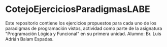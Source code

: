 # CotejoEjerciciosParadigmasLABE
Este repositorio contiene los ejercicios propuestos para cada uno de los paradigmas de programación vistos, actividad como parte de la asignatura "Programación Lógica y Funcional" en su primera unidad. Alumno: Br. Luis Adrián Balam Espadas.
